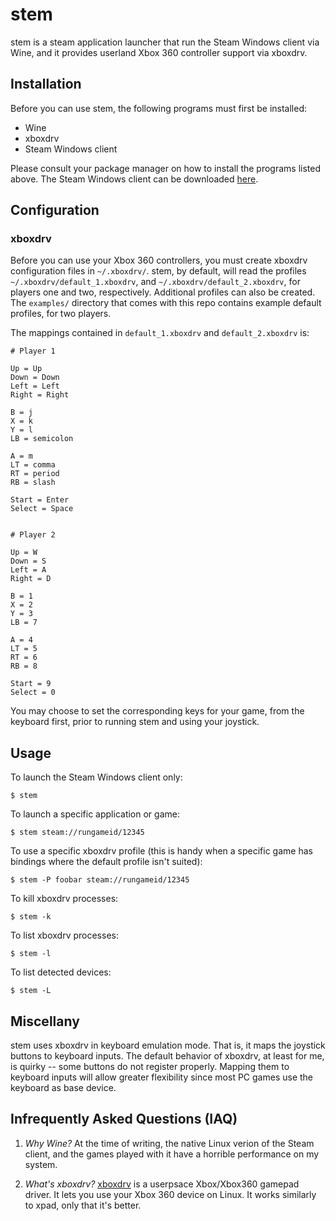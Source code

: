 stem
====

stem is a steam application launcher that run the Steam Windows client
via Wine, and it provides userland Xbox 360 controller support via
xboxdrv.


## Installation

Before you can use stem, the following programs must first be
installed:

* Wine
* xboxdrv
* Steam Windows client

Please consult your package manager on how to install the programs
listed above. The Steam Windows client can be downloaded
[here](http://store.steampowered.com/about/).


## Configuration

### xboxdrv

Before you can use your Xbox 360 controllers, you must create xboxdrv
configuration files in `~/.xboxdrv/`. stem, by default, will read the
profiles `~/.xboxdrv/default_1.xboxdrv`, and
`~/.xboxdrv/default_2.xboxdrv`, for players one and two,
respectively. Additional profiles can also be created. The `examples/`
directory that comes with this repo contains example default profiles,
for two players.

The mappings contained in `default_1.xboxdrv` and `default_2.xboxdrv` is:

```
# Player 1

Up = Up
Down = Down
Left = Left
Right = Right

B = j
X = k
Y = l
LB = semicolon

A = m
LT = comma
RT = period
RB = slash

Start = Enter
Select = Space


# Player 2

Up = W
Down = S
Left = A
Right = D

B = 1
X = 2
Y = 3
LB = 7

A = 4
LT = 5
RT = 6
RB = 8

Start = 9
Select = 0

```

You may choose to set the corresponding keys for your game, from the
keyboard first, prior to running stem and using your joystick.


## Usage

To launch the Steam Windows client only:

```
$ stem
```

To launch a specific application or game:

```
$ stem steam://rungameid/12345
```

To use a specific xboxdrv profile (this is handy when a specific game
has bindings where the default profile isn't suited):


```
$ stem -P foobar steam://rungameid/12345
```

To kill xboxdrv processes:

```
$ stem -k
```

To list xboxdrv processes:

```
$ stem -l
```

To list detected devices:

```
$ stem -L
```



## Miscellany

stem uses xboxdrv in keyboard emulation mode. That is, it maps the
joystick buttons to keyboard inputs. The default behavior of xboxdrv,
at least for me, is quirky -- some buttons do not register
properly. Mapping them to keyboard inputs will allow greater
flexibility since most PC games use the keyboard as base device.


## Infrequently Asked Questions (IAQ)

1. _Why Wine?_ At the time of writing, the native Linux verion of the
Steam client, and the games played with it have a horrible performance
on my system.

2. _What's xboxdrv?_ [xboxdrv](https://github.com/xboxdrv/xboxdrv) is a
userpsace Xbox/Xbox360 gamepad driver. It lets you use your Xbox 360
device on Linux. It works similarly to xpad, only that it's better.

